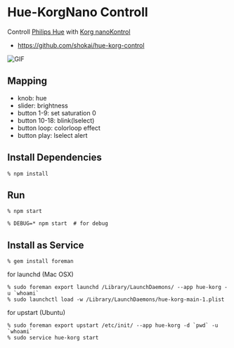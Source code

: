 # Hue-KorgNano Controll
Controll [Philips Hue](http://www.meethue.com/) with [Korg nanoKontrol](http://www.korg.co.jp/Product/Discontinued/nano/)

- https://github.com/shokai/hue-korg-control

![GIF](http://gyazo.com/0a2e44b980acbc68bfc7d6afec15f289.gif)

## Mapping

- knob: hue
- slider: brightness
- button 1-9: set saturation 0
- button 10-18: blink(lselect)
- button loop: colorloop effect
- button play: lselect alert

## Install Dependencies

    % npm install


## Run

    % npm start

    % DEBUG=* npm start  # for debug


## Install as Service

    % gem install foreman

for launchd (Mac OSX)

    % sudo foreman export launchd /Library/LaunchDaemons/ --app hue-korg -u `whoami`
    % sudo launchctl load -w /Library/LaunchDaemons/hue-korg-main-1.plist


for upstart (Ubuntu)

    % sudo foreman export upstart /etc/init/ --app hue-korg -d `pwd` -u `whoami`
    % sudo service hue-korg start
